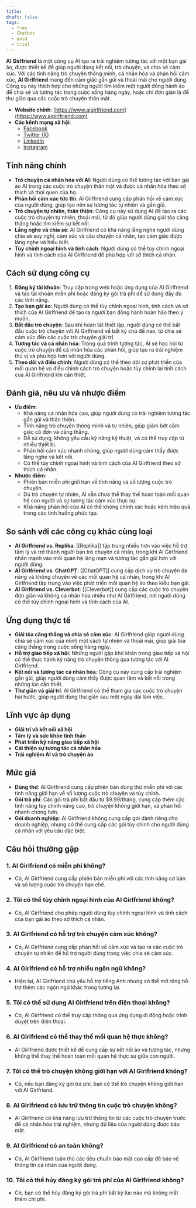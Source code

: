 ```yaml
---
title: 
draft: false
tags:
  - free
  - Chatbot
  - paid
  - trial
---
```

**AI Girlfriend** là một công cụ AI tạo ra trải nghiệm tương tác với một bạn gái ảo, được thiết kế để giúp người dùng kết nối, trò chuyện, và chia sẻ cảm xúc. Với các tính năng trò chuyện thông minh, cá nhân hóa và phản hồi cảm xúc, **AI Girlfriend** mang đến cảm giác gần gũi và thoải mái cho người dùng. Công cụ này thích hợp cho những người tìm kiếm một người đồng hành ảo để chia sẻ và tương tác trong cuộc sống hàng ngày, hoặc chỉ đơn giản là để thư giãn qua các cuộc trò chuyện thân mật.

- **Website chính**: [https://www.aigirlfriend.com](https://www.aigirlfriend.com)
- **Các kênh mạng xã hội**:
    - [Facebook](https://www.facebook.com/aigirlfriend)
    - [Twitter (X)](https://www.twitter.com/aigirlfriend)
    - [LinkedIn](https://www.linkedin.com/company/aigirlfriend)
    - [Instagram](https://www.instagram.com/aigirlfriend)

## Tính năng chính

- **Trò chuyện cá nhân hóa với AI**: Người dùng có thể tương tác với bạn gái ảo AI trong các cuộc trò chuyện thân mật và được cá nhân hóa theo sở thích và thói quen của họ.
- **Phản hồi cảm xúc tức thì**: AI Girlfriend cung cấp phản hồi về cảm xúc của người dùng, giúp tạo nên sự tương tác tự nhiên và gần gũi.
- **Trò chuyện tự nhiên, thân thiện**: Công cụ này sử dụng AI để tạo ra các cuộc trò chuyện tự nhiên, thoải mái, từ đó giúp người dùng giải tỏa căng thẳng hoặc tìm kiếm sự kết nối.
- **Lắng nghe và chia sẻ**: AI Girlfriend có khả năng lắng nghe người dùng chia sẻ suy nghĩ, cảm xúc và câu chuyện cá nhân, tạo cảm giác được lắng nghe và hiểu biết.
- **Tùy chỉnh ngoại hình và tính cách**: Người dùng có thể tùy chỉnh ngoại hình và tính cách của AI Girlfriend để phù hợp với sở thích cá nhân.

## Cách sử dụng công cụ

1. **Đăng ký tài khoản**: Truy cập trang web hoặc ứng dụng của AI Girlfriend và tạo tài khoản miễn phí hoặc đăng ký gói trả phí để sử dụng đầy đủ các tính năng.
2. **Tạo bạn gái ảo**: Người dùng có thể tùy chỉnh ngoại hình, tính cách và sở thích của AI Girlfriend để tạo ra người bạn đồng hành hoàn hảo theo ý muốn.
3. **Bắt đầu trò chuyện**: Sau khi hoàn tất thiết lập, người dùng có thể bắt đầu cuộc trò chuyện với AI Girlfriend về bất kỳ chủ đề nào, từ chia sẻ cảm xúc đến các cuộc trò chuyện giải trí.
4. **Tương tác và cá nhân hóa**: Trong quá trình tương tác, AI sẽ học hỏi từ cuộc trò chuyện để cá nhân hóa các phản hồi, giúp tạo ra trải nghiệm thú vị và phù hợp hơn với người dùng.
5. **Theo dõi và điều chỉnh**: Người dùng có thể theo dõi sự phát triển của mối quan hệ và điều chỉnh cách trò chuyện hoặc tùy chỉnh lại tính cách của AI Girlfriend khi cần thiết.

## Đánh giá, nêu ưu và nhược điểm

- **Ưu điểm**:
    - Khả năng cá nhân hóa cao, giúp người dùng có trải nghiệm tương tác gần gũi và thân thiện.
    - Tính năng trò chuyện thông minh và tự nhiên, giúp giảm bớt cảm giác cô đơn và căng thẳng.
    - Dễ sử dụng, không yêu cầu kỹ năng kỹ thuật, và có thể truy cập từ nhiều thiết bị.
    - Phản hồi cảm xúc nhanh chóng, giúp người dùng cảm thấy được lắng nghe và kết nối.
    - Có thể tùy chỉnh ngoại hình và tính cách của AI Girlfriend theo sở thích cá nhân.
- **Nhược điểm**:
    - Phiên bản miễn phí giới hạn về tính năng và số lượng cuộc trò chuyện.
    - Dù trò chuyện tự nhiên, AI vẫn chưa thể thay thế hoàn toàn mối quan hệ con người và sự tương tác cảm xúc thực sự.
    - Khả năng phản hồi của AI có thể không chính xác hoặc kém hiệu quả trong các tình huống phức tạp.

## So sánh với các công cụ khác cùng loại

- **AI Girlfriend vs. Replika**: [[Replika]] tập trung nhiều hơn vào việc hỗ trợ tâm lý và trở thành người bạn trò chuyện cá nhân, trong khi AI Girlfriend nhấn mạnh vào mối quan hệ lãng mạn và tương tác gần gũi hơn với người dùng.
- **AI Girlfriend vs. ChatGPT**: [[ChatGPT]] cung cấp dịch vụ trò chuyện đa năng và không chuyên về các mối quan hệ cá nhân, trong khi AI Girlfriend tập trung vào việc phát triển mối quan hệ ảo theo kiểu bạn gái.
- **AI Girlfriend vs. Cleverbot**: [[Cleverbot]] cung cấp các cuộc trò chuyện đơn giản và không cá nhân hóa nhiều như AI Girlfriend, nơi người dùng có thể tùy chỉnh ngoại hình và tính cách của AI.

## Ứng dụng thực tế

- **Giải tỏa căng thẳng và chia sẻ cảm xúc**: AI Girlfriend giúp người dùng chia sẻ cảm xúc của mình một cách tự nhiên và thoải mái, giúp giải tỏa căng thẳng trong cuộc sống hàng ngày.
- **Hỗ trợ giao tiếp xã hội**: Những người gặp khó khăn trong giao tiếp xã hội có thể thực hành kỹ năng trò chuyện thông qua tương tác với AI Girlfriend.
- **Kết nối và tương tác cá nhân hóa**: Công cụ này cung cấp trải nghiệm gần gũi, giúp người dùng cảm thấy được quan tâm và kết nối trong những lúc cần thiết.
- **Thư giãn và giải trí**: AI Girlfriend có thể tham gia các cuộc trò chuyện hài hước, giúp người dùng thư giãn sau một ngày dài làm việc.

## Lĩnh vực áp dụng

- **Giải trí và kết nối xã hội**
- **Tâm lý và sức khỏe tinh thần**
- **Phát triển kỹ năng giao tiếp xã hội**
- **Cải thiện sự tương tác cá nhân hóa**
- **Trải nghiệm AI và trò chuyện ảo**

## Mức giá

- **Dùng thử**: AI Girlfriend cung cấp phiên bản dùng thử miễn phí với các tính năng giới hạn về số lượng cuộc trò chuyện và tùy chỉnh.
- **Gói trả phí**: Các gói trả phí bắt đầu từ $9.99/tháng, cung cấp thêm các tính năng tùy chỉnh nâng cao, trò chuyện không giới hạn, và phản hồi nhanh chóng hơn.
- **Gói doanh nghiệp**: AI Girlfriend không cung cấp gói dành riêng cho doanh nghiệp, nhưng có thể cung cấp các gói tùy chỉnh cho người dùng cá nhân với yêu cầu đặc biệt.

## Câu hỏi thường gặp

### 1. **AI Girlfriend có miễn phí không?**

- Có, AI Girlfriend cung cấp phiên bản miễn phí với các tính năng cơ bản và số lượng cuộc trò chuyện hạn chế.

### 2. **Tôi có thể tùy chỉnh ngoại hình của AI Girlfriend không?**

- Có, AI Girlfriend cho phép người dùng tùy chỉnh ngoại hình và tính cách của bạn gái ảo theo sở thích cá nhân.

### 3. **AI Girlfriend có hỗ trợ trò chuyện cảm xúc không?**

- Có, AI Girlfriend cung cấp phản hồi về cảm xúc và tạo ra các cuộc trò chuyện tự nhiên để hỗ trợ người dùng trong việc chia sẻ cảm xúc.

### 4. **AI Girlfriend có hỗ trợ nhiều ngôn ngữ không?**

- Hiện tại, AI Girlfriend chủ yếu hỗ trợ tiếng Anh nhưng có thể mở rộng hỗ trợ thêm các ngôn ngữ khác trong tương lai.

### 5. **Tôi có thể sử dụng AI Girlfriend trên điện thoại không?**

- Có, AI Girlfriend có thể truy cập thông qua ứng dụng di động hoặc trình duyệt trên điện thoại.

### 6. **AI Girlfriend có thể thay thế mối quan hệ thực không?**

- AI Girlfriend được thiết kế để cung cấp sự kết nối ảo và tương tác, nhưng không thể thay thế hoàn toàn mối quan hệ thực sự giữa con người.

### 7. **Tôi có thể trò chuyện không giới hạn với AI Girlfriend không?**

- Có, nếu bạn đăng ký gói trả phí, bạn có thể trò chuyện không giới hạn với AI Girlfriend.

### 8. **AI Girlfriend có lưu trữ thông tin cuộc trò chuyện không?**

- AI Girlfriend có khả năng lưu trữ thông tin từ các cuộc trò chuyện trước để cá nhân hóa trải nghiệm, nhưng dữ liệu của người dùng được bảo mật.

### 9. **AI Girlfriend có an toàn không?**

- Có, AI Girlfriend tuân thủ các tiêu chuẩn bảo mật cao cấp để bảo vệ thông tin cá nhân của người dùng.

### 10. **Tôi có thể hủy đăng ký gói trả phí của AI Girlfriend không?**

- Có, bạn có thể hủy đăng ký gói trả phí bất kỳ lúc nào mà không mất thêm chi phí.